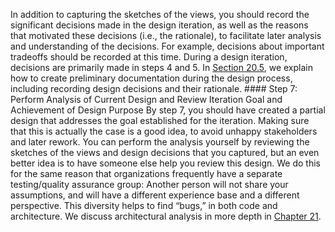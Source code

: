 In addition to capturing the sketches of the views, you should record the significant decisions made in the design iteration, as well as the reasons that motivated these decisions (i.e., the rationale), to facilitate later analysis and understanding of the decisions. For example, decisions about important tradeoffs should be recorded at this time. During a design iteration, decisions are primarily made in steps 4 and 5. In [Section 20.5](ch20.xhtml#ch20lev1sec5), we explain how to create preliminary documentation during the design process, including recording design decisions and their rationale. #### Step 7: Perform Analysis of Current Design and Review Iteration Goal and Achievement of Design Purpose By step 7, you should have created a partial design that addresses the goal established for the iteration. Making sure that this is actually the case is a good idea, to avoid unhappy stakeholders and later rework. You can perform the analysis yourself by reviewing the sketches of the views and design decisions that you captured, but an even better idea is to have someone else help you review this design. We do this for the same reason that organizations frequently have a separate testing/quality assurance group: Another person will not share your assumptions, and will have a different experience base and a different perspective. This diversity helps to find “bugs,” in both code and architecture. We discuss architectural analysis in more depth in [Chapter 21](ch21.xhtml#ch21).